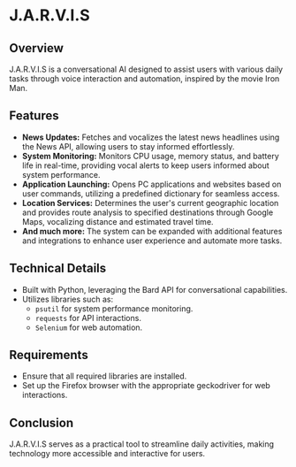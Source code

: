 # J.A.R.V.I.S

## Overview
J.A.R.V.I.S is a conversational AI designed to assist users with various daily tasks through voice interaction and automation, inspired by the movie Iron Man.

## Features
- **News Updates:** Fetches and vocalizes the latest news headlines using the News API, allowing users to stay informed effortlessly.
- **System Monitoring:** Monitors CPU usage, memory status, and battery life in real-time, providing vocal alerts to keep users informed about system performance.
- **Application Launching:** Opens PC applications and websites based on user commands, utilizing a predefined dictionary for seamless access.
- **Location Services:** Determines the user's current geographic location and provides route analysis to specified destinations through Google Maps, vocalizing distance and estimated travel time.
- **And much more:** The system can be expanded with additional features and integrations to enhance user experience and automate more tasks.

## Technical Details
- Built with Python, leveraging the Bard API for conversational capabilities.
- Utilizes libraries such as:
  - `psutil` for system performance monitoring.
  - `requests` for API interactions.
  - `Selenium` for web automation.
  
## Requirements
- Ensure that all required libraries are installed.
- Set up the Firefox browser with the appropriate geckodriver for web interactions.

## Conclusion
J.A.R.V.I.S serves as a practical tool to streamline daily activities, making technology more accessible and interactive for users.
